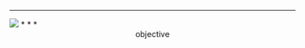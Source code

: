 * * *
<img src="https://avatars.githubusercontent.com/u/112832443?s=200&v=4"/>
* * *
<div align="center">objective</div>

